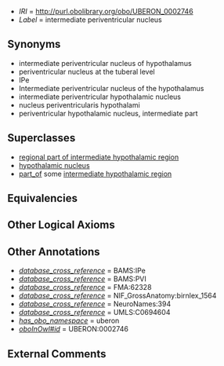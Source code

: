 * *IRI* = http://purl.obolibrary.org/obo/UBERON_0002746
 * *Label* = intermediate periventricular nucleus

## Synonyms

 * intermediate periventricular nucleus of hypothalamus
 * periventricular nucleus at the tuberal level
 * IPe
 * Intermediate periventricular nucleus of the hypothalamus
 * intermediate periventricular hypothalamic nucleus
 * nucleus periventricularis hypothalami
 * periventricular hypothalamic nucleus, intermediate part

## Superclasses

 * [regional part of intermediate hypothalamic region](../../UBERON/51/UBERON_0002951.md)
 * [hypothalamic nucleus](../../UBERON/68/UBERON_0006568.md)
 * [part_of](../../BFO/50/BFO_0000050.md) some [intermediate hypothalamic region](../../UBERON/55/UBERON_0002555.md)

## Equivalencies


## Other Logical Axioms


## Other Annotations

 * *[database_cross_reference](../../ef/oboInOwl#hasDbXref.md)* = BAMS:IPe
 * *[database_cross_reference](../../ef/oboInOwl#hasDbXref.md)* = BAMS:PVI
 * *[database_cross_reference](../../ef/oboInOwl#hasDbXref.md)* = FMA:62328
 * *[database_cross_reference](../../ef/oboInOwl#hasDbXref.md)* = NIF_GrossAnatomy:birnlex_1564
 * *[database_cross_reference](../../ef/oboInOwl#hasDbXref.md)* = NeuroNames:394
 * *[database_cross_reference](../../ef/oboInOwl#hasDbXref.md)* = UMLS:C0694604
 * *[has_obo_namespace](../../ce/oboInOwl#hasOBONamespace.md)* = uberon
 * *[oboInOwl#id](../../id/oboInOwl#id.md)* = UBERON:0002746

## External Comments

